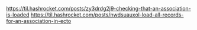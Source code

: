 https://til.hashrocket.com/posts/zy3drdg2j9-checking-that-an-association-is-loaded
https://til.hashrocket.com/posts/nwdsuauxol-load-all-records-for-an-association-in-ecto
